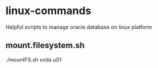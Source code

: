 # linux-commands
Helpful scripts to manage oracle database on linux platform

## mount.filesystem.sh
./mountFS.sh xvda u01
